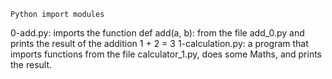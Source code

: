 	Python import modules
0-add.py: imports the function def add(a, b): from the file add_0.py and prints the result of the addition 1 + 2 = 3
1-calculation.py: a program that imports functions from the file calculator_1.py, does some Maths, and prints the result.
